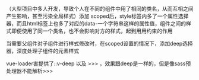 （大型项目中多人开发，导致个人在不同的组件中用了相同的类名，从而互相之间产生影响，甚至污染全局样式）添加 scoped后，style标签内多了一个属性选择器，而且html标签上也多了对应的data-一个字符串这样的属性值，组件之间的样式即便使用了同一个类名，也不会影响对方的样式，起到用用约束的作用


当需要父组件对子组件进行样式修改时，在scoped设置的情况下，添加deep选择器，深度处理子组件的元素样式


vue-loader害提供了::v-deep 以及 >>> ，效果跟deep是一样的，但是像sass预处理器不能解析>>>